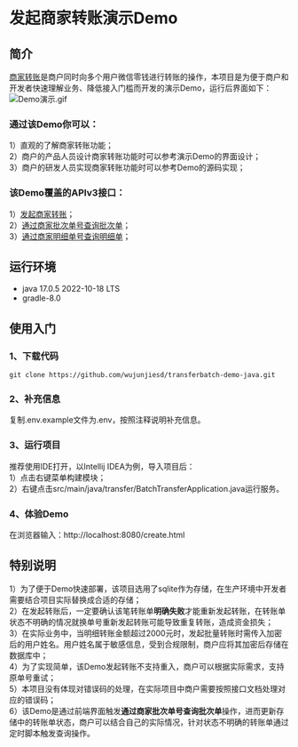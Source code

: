 # 发起商家转账演示Demo
## 简介
[商家转账](https://pay.weixin.qq.com/docs/merchant/apis/batch-transfer-to-balance/transfer-batch/initiate-batch-transfer.html)是商户同时向多个用户微信零钱进行转账的操作，本项目是为便于商户和开发者快速理解业务、降低接入门槛而开发的演示Demo，运行后界面如下：
![Demo演示.gif](src%2Fmain%2Fresources%2Fstatic%2Fimage%2FDemo%E6%BC%94%E7%A4%BA.gif)
### 通过该Demo你可以：<br>
1）直观的了解商家转账功能；<br>
2）商户的产品人员设计商家转账功能时可以参考演示Demo的界面设计；<br>
3）商户的研发人员实现商家转账功能时可以参考Demo的源码实现；<br>

### 该Demo覆盖的APIv3接口：<br>
1）[发起商家转账](https://pay.weixin.qq.com/docs/merchant/apis/batch-transfer-to-balance/transfer-batch/initiate-batch-transfer.html)；<br>
2）[通过商家批次单号查询批次单](https://pay.weixin.qq.com/docs/merchant/apis/batch-transfer-to-balance/transfer-batch/get-transfer-batch-by-out-no.html)；<br>
3）[通过商家明细单号查询明细单](https://pay.weixin.qq.com/docs/merchant/apis/batch-transfer-to-balance/transfer-detail/get-transfer-detail-by-out-no.html)；<br>

## 运行环境
- java 17.0.5 2022-10-18 LTS
- gradle-8.0
## 使用入门
### 1、下载代码
`git clone https://github.com/wujunjiesd/transferbatch-demo-java.git`
### 2、补充信息
复制.env.example文件为.env，按照注释说明补充信息。
### 3、运行项目
推荐使用IDE打开，以Intellij IDEA为例，导入项目后：<br>
1）点击右键菜单构建模块；<br>
2）右键点击src/main/java/transfer/BatchTransferApplication.java运行服务。
### 4、体验Demo
在浏览器输入：http://localhost:8080/create.html

## 特别说明
1）为了便于Demo快速部署，该项目选用了sqlite作为存储，在生产环境中开发者需要结合项目实际替换成合适的存储；<br>
2）在发起转账后，一定要确认该笔转账单**明确失败**才能重新发起转账，在转账单状态不明确的情况就换单号重新发起转账可能导致重复转账，造成资金损失；<br>
3）在实际业务中，当明细转账金额超过2000元时，发起批量转账时需传入加密后的用户姓名。用户姓名属于敏感信息，受到合规限制，商户应将其加密后存储在数据库中；<br>
4）为了实现简单，该Demo发起转账不支持重入，商户可以根据实际需求，支持原单号重试；<br>
5）本项目没有体现对错误码的处理，在实际项目中商户需要按照接口文档处理对应的错误码；<br>
6）该Demo是通过前端界面触发**通过商家批次单号查询批次单**操作，进而更新存储中的转账单状态，商户可以结合自己的实际情况，针对状态不明确的转账单通过定时脚本触发查询操作。